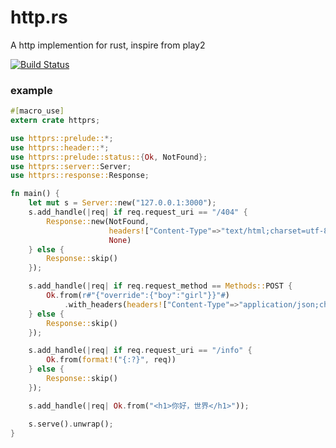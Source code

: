 # http.rs
A http implemention for rust, inspire from play2

[![Build Status](https://travis-ci.org/lingmm/http.rs.svg?branch=master)](https://travis-ci.org/lingmm/http.rs)

### example

```rust
#[macro_use]
extern crate httprs;

use httprs::prelude::*;
use httprs::header::*;
use httprs::prelude::status::{Ok, NotFound};
use httprs::server::Server;
use httprs::response::Response;

fn main() {
    let mut s = Server::new("127.0.0.1:3000");
    s.add_handle(|req| if req.request_uri == "/404" {
        Response::new(NotFound,
                      headers!["Content-Type"=>"text/html;charset=utf-8","Server"=>"http.rs"],
                      None)
    } else {
        Response::skip()
    });

    s.add_handle(|req| if req.request_method == Methods::POST {
        Ok.from(r#"{"override":{"boy":"girl"}}"#)
            .with_headers(headers!["Content-Type"=>"application/json;charset=utf-8"])
    } else {
        Response::skip()
    });

    s.add_handle(|req| if req.request_uri == "/info" {
        Ok.from(format!("{:?}", req))
    } else {
        Response::skip()
    });

    s.add_handle(|req| Ok.from("<h1>你好，世界</h1>"));

    s.serve().unwrap();
}
```